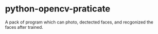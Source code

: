 # python-opencv-praticate
A pack of program which can photo, dectected faces, and recgonized the faces after trained.
